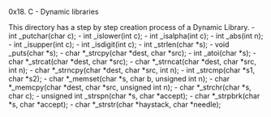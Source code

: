 0x18. C - Dynamic libraries

This directory has a step by step creation process of a Dynamic Library.
	- int _putchar(char c);
	- int _islower(int c);
	- int _isalpha(int c);
	- int _abs(int n);
	- int _isupper(int c);
	- int _isdigit(int c);
	- int _strlen(char *s);
	- void _puts(char *s);
	- char *_strcpy(char *dest, char *src);
	- int _atoi(char *s);
	- char *_strcat(char *dest, char *src);
	- char *_strncat(char *dest, char *src, int n);
	- char *_strncpy(char *dest, char *src, int n);
	- int _strcmp(char *s1, char *s2);
	- char *_memset(char *s, char b, unsigned int n);
	- char *_memcpy(char *dest, char *src, unsigned int n);
	- char *_strchr(char *s, char c);
	- unsigned int _strspn(char *s, char *accept);
	- char *_strpbrk(char *s, char *accept);
	- char *_strstr(char *haystack, char *needle);
